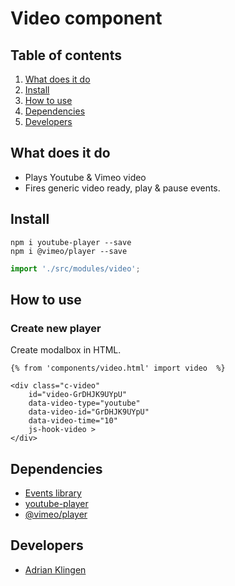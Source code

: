
# Video component

## Table of contents
1. [What does it do](#markdown-header-what-does-it-do)
2. [Install](#markdown-header-install)
3. [How to use](#markdown-header-how-to-use)
4. [Dependencies](#markdown-header-dependencies)
5. [Developers](#markdown-header-developers)


## What does it do
* Plays Youtube & Vimeo video
* Fires generic video ready, play & pause events.

## Install
```node
npm i youtube-player --save
npm i @vimeo/player --save
```
```javascript
import './src/modules/video';
```

## How to use

### Create new player
Create modalbox in HTML.
```htmlmixed
{% from 'components/video.html' import video  %}

<div class="c-video" 
    id="video-GrDHJK9UYpU"
    data-video-type="youtube"
    data-video-id="GrDHJK9UYpU"
    data-video-time="10"
    js-hook-video >
</div>

```

## Dependencies
* [Events library](/utilities/events/)
* [youtube-player](https://github.com/gajus/youtube-player)
* [@vimeo/player](https://www.npmjs.com/package/@vimeo/player)

## Developers
* [Adrian Klingen](mailto:adrian@tamtam.nl)
